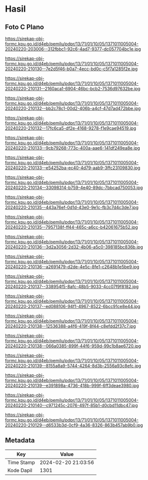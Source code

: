 # Hasil

## Foto C Plano

https://sirekap-obj-formc.kpu.go.id/d4eb/pemilu/pdpr/13/71/01/10/05/1371011005004-20240220-203006--312fbbc1-92c6-4ad7-9377-dc057704bc1e.jpg

https://sirekap-obj-formc.kpu.go.id/d4eb/pemilu/pdpr/13/71/01/10/05/1371011005004-20240220-210130--7e2d5f46-b0a7-4ecc-bd0c-c5f7a1285f2e.jpg

https://sirekap-obj-formc.kpu.go.id/d4eb/pemilu/pdpr/13/71/01/10/05/1371011005004-20240220-210131--2160aca1-6904-46bc-bcb2-7536d97632be.jpg

https://sirekap-obj-formc.kpu.go.id/d4eb/pemilu/pdpr/13/71/01/10/05/1371011005004-20240220-210132--bb2c78c1-00d2-406b-a4cf-47d7ad472bbe.jpg

https://sirekap-obj-formc.kpu.go.id/d4eb/pemilu/pdpr/13/71/01/10/05/1371011005004-20240220-210132--17fc6ca5-df2e-4168-9278-f1e9cae94519.jpg

https://sirekap-obj-formc.kpu.go.id/d4eb/pemilu/pdpr/13/71/01/10/05/1371011005004-20240220-210133--9cb79268-773c-400a-aae6-141df249ea8e.jpg

https://sirekap-obj-formc.kpu.go.id/d4eb/pemilu/pdpr/13/71/01/10/05/1371011005004-20240220-210133--e54252ba-ec40-4d79-aab9-3ffc23109830.jpg

https://sirekap-obj-formc.kpu.go.id/d4eb/pemilu/pdpr/13/71/01/10/05/1371011005004-20240220-210134--33098314-b759-4e40-89dc-7bbcad750053.jpg

https://sirekap-obj-formc.kpu.go.id/d4eb/pemilu/pdpr/13/71/01/10/05/1371011005004-20240220-210135--443a76ef-0d1d-43e0-9e1c-fb3c7d4c3de7.jpg

https://sirekap-obj-formc.kpu.go.id/d4eb/pemilu/pdpr/13/71/01/10/05/1371011005004-20240220-210135--7957138f-ff44-465c-a6cc-b42061675b52.jpg

https://sirekap-obj-formc.kpu.go.id/d4eb/pemilu/pdpr/13/71/01/10/05/1371011005004-20240220-210136--3d2a3056-2d32-4b06-a5c0-398185bc836b.jpg

https://sirekap-obj-formc.kpu.go.id/d4eb/pemilu/pdpr/13/71/01/10/05/1371011005004-20240220-210136--a2691479-d2de-4e5c-8fe1-c2648b1e5be9.jpg

https://sirekap-obj-formc.kpu.go.id/d4eb/pemilu/pdpr/13/71/01/10/05/1371011005004-20240220-210137--338954f5-8afc-48b5-9033-4cc07f9f8182.jpg

https://sirekap-obj-formc.kpu.go.id/d4eb/pemilu/pdpr/13/71/01/10/05/1371011005004-20240220-210137--ed088106-94f1-4967-8522-6bcc91ce8e44.jpg

https://sirekap-obj-formc.kpu.go.id/d4eb/pemilu/pdpr/13/71/01/10/05/1371011005004-20240220-210138--12536388-a4f6-419f-8f44-c8efdd2f37c7.jpg

https://sirekap-obj-formc.kpu.go.id/d4eb/pemilu/pdpr/13/71/01/10/05/1371011005004-20240220-210138--066a0385-899f-44f6-959d-99c1b8ae6720.jpg

https://sirekap-obj-formc.kpu.go.id/d4eb/pemilu/pdpr/13/71/01/10/05/1371011005004-20240220-210139--8155a8a9-5744-4264-8d3b-2556a93c8efc.jpg

https://sirekap-obj-formc.kpu.go.id/d4eb/pemilu/pdpr/13/71/01/10/05/1371011005004-20240220-210139--e391898a-4736-418b-999f-6ff3deae3980.jpg

https://sirekap-obj-formc.kpu.go.id/d4eb/pemilu/pdpr/13/71/01/10/05/1371011005004-20240220-210140--c971245c-2076-497f-85b1-d0cbd11dbc47.jpg

https://sirekap-obj-formc.kpu.go.id/d4eb/pemilu/pdpr/13/71/01/10/05/1371011005004-20240220-210129--d6533b3d-0cf9-4a36-8326-863b457ab9b0.jpg


## Metadata

| Key        | Value               |
| ---------- | ------------------- |
| Time Stamp | 2024-02-20 21:03:56 |
| Kode Dapil | 1301                |



